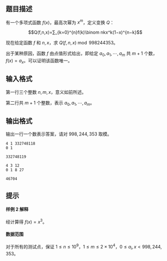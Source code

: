 ## 题目描述
有一个多项式函数 $f(x)$，最高次幂为 $x^m$，定义变换 $Q$：

$$Q(f,n,x)=∑_{k=0}^{n}f(k)\binom nkx^k(1−x)^{n−k}$$

现在给定函数 $f$ 和 $n,x$，求 $Q(f,n,x)\bmod998244353$。

出于某种原因，函数 $f$ 由点值形式给出，即给定 $a_0,a_1,⋯,a_m$ 共 $m+1$ 个数，$f(x)=a_x$。可以证明该函数唯一。

## 输入格式
第一行三个整数 $n,m,x$，意义如前所述。

第二行共 $m+1$ 个整数，表示 $a_0,a_1,⋯,a_m$。

## 输出格式
输出一行一个数表示答案，请对 $998,244,353$ 取模。

```input1
4 1 332748118
0 1
```

```output1
332748119
```

```input2
4 3 12
0 1 8 27
```

```output2
46704
```

## 提示
#### 样例 $2$ 解释

经计算得 $f(x)=x^3$。

#### 数据范围

对于所有的测试点，保证 $1≤n≤10^9$，$1≤m≤2×10^4$，$0≤a_i,x<998,244,353$。

